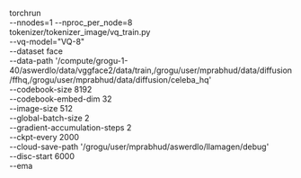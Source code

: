 torchrun \
--nnodes=1 --nproc_per_node=8 \
tokenizer/tokenizer_image/vq_train.py \
--vq-model="VQ-8" \
--dataset face \
--data-path '/compute/grogu-1-40/aswerdlo/data/vggface2/data/train,/grogu/user/mprabhud/data/diffusion/ffhq,/grogu/user/mprabhud/data/diffusion/celeba_hq' \
--codebook-size 8192 \
--codebook-embed-dim 32 \
--image-size 512 \
--global-batch-size 2 \
--gradient-accumulation-steps 2 \
--ckpt-every 2000 \
--cloud-save-path '/grogu/user/mprabhud/aswerdlo/llamagen/debug' \
--disc-start 6000 \
--ema